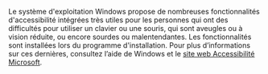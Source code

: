 Le système d'exploitation Windows propose de nombreuses fonctionnalités d'accessibilité intégrées très utiles pour les personnes qui ont des difficultés pour utiliser un clavier ou une souris, qui sont aveugles ou à vision réduite, ou encore sourdes ou malentendantes. Les fonctionnalités sont installées lors du programme d'installation. Pour plus d’informations sur ces dernières, consultez l’aide de Windows et le [site web Accessibilité Microsoft](http://go.microsoft.com/fwlink/?LinkId=8431).

<!--HONumber=Jun16_HO4-->


